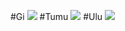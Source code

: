 #Gi
![](http://psd.museum.upenn.edu/epsd/psl/img/popup/Obwb.png)
#Tumu
![](http://psd.museum.upenn.edu/epsd/psl/img/popup/Odii.png)
#Ulu
![](http://psd.museum.upenn.edu/epsd/psl/img/popup/Oavh.png)
